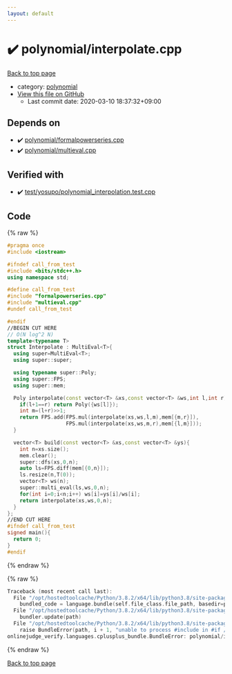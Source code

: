 ```yaml
---
layout: default
---
```


<!-- mathjax config similar to math.stackexchange -->
<script type="text/javascript" async
  src="https://cdnjs.cloudflare.com/ajax/libs/mathjax/2.7.5/MathJax.js?config=TeX-MML-AM_CHTML">
</script>
<script type="text/x-mathjax-config">
  MathJax.Hub.Config({
    TeX: { equationNumbers: { autoNumber: "AMS" }},
    tex2jax: {
      inlineMath: [ ['$','$'] ],
      processEscapes: true
    },
    "HTML-CSS": { matchFontHeight: false },
    displayAlign: "left",
    displayIndent: "2em"
  });
</script>

<script type="text/javascript" src="https://cdnjs.cloudflare.com/ajax/libs/jquery/3.4.1/jquery.min.js"></script>
<script src="https://cdn.jsdelivr.net/npm/jquery-balloon-js@1.1.2/jquery.balloon.min.js" integrity="sha256-ZEYs9VrgAeNuPvs15E39OsyOJaIkXEEt10fzxJ20+2I=" crossorigin="anonymous"></script>
<script type="text/javascript" src="../../assets/js/copy-button.js"></script>
<link rel="stylesheet" href="../../assets/css/copy-button.css" />


# :heavy_check_mark: polynomial/interpolate.cpp

<a href="../../index.html">Back to top page</a>

* category: <a href="../../index.html#89693d3333328e76f4fdeed379e8f9ea">polynomial</a>
* <a href="{{ site.github.repository_url }}/blob/master/polynomial/interpolate.cpp">View this file on GitHub</a>
    - Last commit date: 2020-03-10 18:37:32+09:00




## Depends on

* :heavy_check_mark: <a href="formalpowerseries.cpp.html">polynomial/formalpowerseries.cpp</a>
* :heavy_check_mark: <a href="multieval.cpp.html">polynomial/multieval.cpp</a>


## Verified with

* :heavy_check_mark: <a href="../../verify/test/yosupo/polynomial_interpolation.test.cpp.html">test/yosupo/polynomial_interpolation.test.cpp</a>


## Code

<a id="unbundled"></a>
{% raw %}
```cpp
#pragma once
#include <iostream>

#ifndef call_from_test
#include <bits/stdc++.h>
using namespace std;

#define call_from_test
#include "formalpowerseries.cpp"
#include "multieval.cpp"
#undef call_from_test

#endif
//BEGIN CUT HERE
// O(N log^2 N)
template<typename T>
struct Interpolate : MultiEval<T>{
  using super=MultiEval<T>;
  using super::super;

  using typename super::Poly;
  using super::FPS;
  using super::mem;

  Poly interpolate(const vector<T> &xs,const vector<T> &ws,int l,int r){
    if(l+1==r) return Poly({ws[l]});
    int m=(l+r)>>1;
    return FPS.add(FPS.mul(interpolate(xs,ws,l,m),mem[{m,r}]),
                   FPS.mul(interpolate(xs,ws,m,r),mem[{l,m}]));
  }

  vector<T> build(const vector<T> &xs,const vector<T> &ys){
    int n=xs.size();
    mem.clear();
    super::dfs(xs,0,n);
    auto ls=FPS.diff(mem[{0,n}]);
    ls.resize(n,T(0));
    vector<T> ws(n);
    super::multi_eval(ls,ws,0,n);
    for(int i=0;i<n;i++) ws[i]=ys[i]/ws[i];
    return interpolate(xs,ws,0,n);
  }
};
//END CUT HERE
#ifndef call_from_test
signed main(){
  return 0;
}
#endif

```
{% endraw %}

<a id="bundled"></a>
{% raw %}
```cpp
Traceback (most recent call last):
  File "/opt/hostedtoolcache/Python/3.8.2/x64/lib/python3.8/site-packages/onlinejudge_verify/docs.py", line 340, in write_contents
    bundled_code = language.bundle(self.file_class.file_path, basedir=pathlib.Path.cwd())
  File "/opt/hostedtoolcache/Python/3.8.2/x64/lib/python3.8/site-packages/onlinejudge_verify/languages/cplusplus.py", line 68, in bundle
    bundler.update(path)
  File "/opt/hostedtoolcache/Python/3.8.2/x64/lib/python3.8/site-packages/onlinejudge_verify/languages/cplusplus_bundle.py", line 281, in update
    raise BundleError(path, i + 1, "unable to process #include in #if / #ifdef / #ifndef other than include guards")
onlinejudge_verify.languages.cplusplus_bundle.BundleError: polynomial/interpolate.cpp: line 9: unable to process #include in #if / #ifdef / #ifndef other than include guards

```
{% endraw %}

<a href="../../index.html">Back to top page</a>

